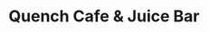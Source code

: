 ---
title: "Quench Cafe & Juice Bar"
url: /stroudsburg/quench-cafe-und-juice-bar/
shop: Bioladen
---